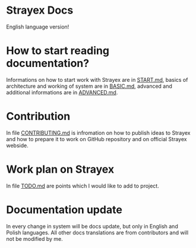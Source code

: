 # Strayex Docs

English language version!

# How to start reading documentation?

Informations on how to start work with Strayex are in [START.md](https://github.com/StraykerPL/StrayexOS/blob/master/docs/en/START.md),
basics of architecture and working of system are in [BASIC.md](https://github.com/StraykerPL/StrayexOS/blob/master/docs/en/BASIC.md),
advanced and additional informations are in [ADVANCED.md](https://github.com/StraykerPL/StrayexOS/blob/master/docs/en/ADVANCED.md).

# Contribution

In file [CONTRIBUTING.md](https://github.com/StraykerPL/StrayexOS/blob/master/docs/en/CONTRIBUTING.md) is infromation on how to publish ideas to Strayex
and how to prepare it to work on GitHub repository and on official Strayex webside.

# Work plan on Strayex

In file [TODO.md](https://github.com/StraykerPL/StrayexOS/blob/master/docs/TODO.md) are points which I would like to add to project.

# Documentation update

In every change in system will be docs update, but only in English and Polish languages.
All other docs translations are from contributors and will not be modified by me.
